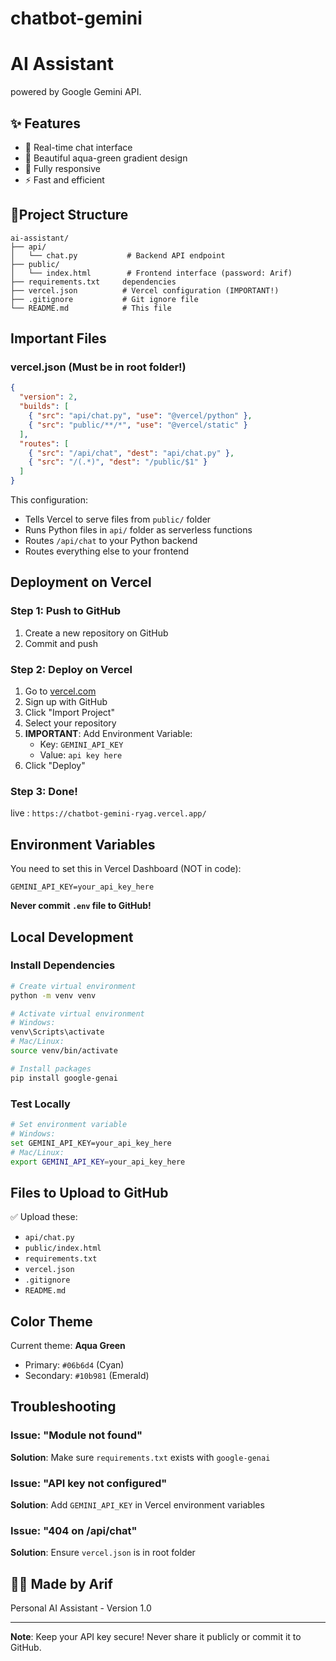 # chatbot-gemini
# AI Assistant

 powered by Google Gemini API.

## ✨ Features

- 💬 Real-time chat interface
- 🎨 Beautiful aqua-green gradient design
- 📱 Fully responsive
- ⚡ Fast and efficient


## 📁Project Structure

```
ai-assistant/
├── api/
│   └── chat.py           # Backend API endpoint
├── public/
│   └── index.html        # Frontend interface (password: Arif)
├── requirements.txt     dependencies
├── vercel.json          # Vercel configuration (IMPORTANT!)
├── .gitignore           # Git ignore file
└── README.md            # This file
```

## Important Files

### vercel.json (Must be in root folder!)
```json
{
  "version": 2,
  "builds": [
    { "src": "api/chat.py", "use": "@vercel/python" },
    { "src": "public/**/*", "use": "@vercel/static" }
  ],
  "routes": [
    { "src": "/api/chat", "dest": "api/chat.py" },
    { "src": "/(.*)", "dest": "/public/$1" }
  ]
}
```

This configuration:
- Tells Vercel to serve files from `public/` folder
- Runs Python files in `api/` folder as serverless functions
- Routes `/api/chat` to your Python backend
- Routes everything else to your frontend

##  Deployment on Vercel

### Step 1: Push to GitHub

1. Create a new repository on GitHub
2.  Commit and push

### Step 2: Deploy on Vercel

1. Go to [vercel.com](https://vercel.com)
2. Sign up with GitHub
3. Click "Import Project"
4. Select your repository
5. **IMPORTANT**: Add Environment Variable:
   - Key: `GEMINI_API_KEY`
   - Value: `api key here`
6. Click "Deploy"

### Step 3: Done! 

live : `https://chatbot-gemini-ryag.vercel.app/`

## Environment Variables

You need to set this in Vercel Dashboard (NOT in code):

```
GEMINI_API_KEY=your_api_key_here
```

**Never commit `.env` file to GitHub!**

## Local Development

### Install Dependencies

```bash
# Create virtual environment
python -m venv venv

# Activate virtual environment
# Windows:
venv\Scripts\activate
# Mac/Linux:
source venv/bin/activate

# Install packages
pip install google-genai
```

### Test Locally

```bash
# Set environment variable
# Windows:
set GEMINI_API_KEY=your_api_key_here
# Mac/Linux:
export GEMINI_API_KEY=your_api_key_here

```

## Files to Upload to GitHub

✅ Upload these:
- `api/chat.py`
- `public/index.html`
- `requirements.txt`
- `vercel.json`
- `.gitignore`
- `README.md`

## Color Theme

Current theme: **Aqua Green**
- Primary: `#06b6d4` (Cyan)
- Secondary: `#10b981` (Emerald)

## Troubleshooting

### Issue: "Module not found"
**Solution**: Make sure `requirements.txt` exists with `google-genai`

### Issue: "API key not configured"
**Solution**: Add `GEMINI_API_KEY` in Vercel environment variables

### Issue: "404 on /api/chat"
**Solution**: Ensure `vercel.json` is in root folder

## 👨‍💻 Made by Arif

Personal AI Assistant - Version 1.0

---

**Note**: Keep your API key secure! Never share it publicly or commit it to GitHub.